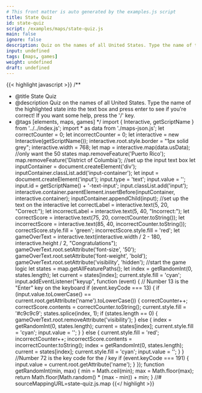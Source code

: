 ```yaml
---
# This front matter is auto generated by the examples.js script
title: State Quiz
id: state-quiz
script: /examples/maps/state-quiz.js
main: false
ignore: false
description: Quiz on the names of all United States. Type the name of the highlighted state into the text box and press enter to see if you're correct! If you want some help, press the '/' key.
input: undefined
tags: [maps, games]
weight: undefined
draft: undefined
---
```


{{< highlight javascript >}}
/**
* @title State Quiz
* @description Quiz on the names of all United States. Type the name of the highlighted state into the text box and press enter to see if you're correct! If you want some help, press the '/' key.
* @tags [elements, maps, games]
*/
import { Interactive, getScriptName } from '../../index.js';
import * as data from './maps-json.js';
let correctCounter = 0;
let incorrectCounter = 0;
let interactive = new Interactive(getScriptName());
interactive.root.style.border = "1px solid grey";
interactive.width = 768;
let map = interactive.map(data.usData);
//only want the 50 states
map.removeFeature('Puerto Rico');
map.removeFeature('District of Columbia');
//set up the input text box
let inputContainer = document.createElement('div');
inputContainer.classList.add('input-container');
let input = document.createElement('input');
input.type = 'text';
input.value = '';
input.id = getScriptName() + '-text-input';
input.classList.add('input');
interactive.container.parentElement.insertBefore(inputContainer, interactive.container);
inputContainer.appendChild(input);
//set up the text on the interactive
let correctLabel = interactive.text(5, 20, "Correct:");
let incorrectLabel = interactive.text(5, 40, "Incorrect:");
let correctScore = interactive.text(75, 20, correctCounter.toString());
let incorrectScore = interactive.text(85, 40, incorrectCounter.toString());
correctScore.style.fill = 'green';
incorrectScore.style.fill = 'red';
let gameOverText = interactive.text(interactive.width / 2 - 180, interactive.height / 2, "Congratulations");
gameOverText.root.setAttribute('font-size', '50');
gameOverText.root.setAttribute('font-weight', 'bold');
gameOverText.root.setAttribute('visibility', 'hidden');
//start the game logic
let states = map.getAllFeaturePaths();
let index = getRandomInt(0, states.length);
let current = states[index];
current.style.fill = 'cyan';
input.addEventListener("keyup", function (event) {
    // Number 13 is the "Enter" key on the keyboard
    if (event.keyCode === 13) {
        if (input.value.toLowerCase() == current.root.getAttribute('name').toLowerCase()) {
            correctCounter++;
            correctScore.contents = correctCounter.toString();
            current.style.fill = '#c9c9c9';
            states.splice(index, 1);
            if (states.length == 0) {
                gameOverText.root.removeAttribute('visibility');
            }
            else {
                index = getRandomInt(0, states.length);
                current = states[index];
                current.style.fill = 'cyan';
                input.value = '';
            }
        }
        else {
            current.style.fill = 'red';
            incorrectCounter++;
            incorrectScore.contents = incorrectCounter.toString();
            index = getRandomInt(0, states.length);
            current = states[index];
            current.style.fill = 'cyan';
            input.value = '';
        }
    }
    //Number 72 is the key code for the / key
    if (event.keyCode === 191) {
        input.value = current.root.getAttribute('name');
    }
});
function getRandomInt(min, max) {
    min = Math.ceil(min);
    max = Math.floor(max);
    return Math.floor(Math.random() * (max - min)) + min;
}
//# sourceMappingURL=state-quiz.js.map
{{</ highlight >}}


